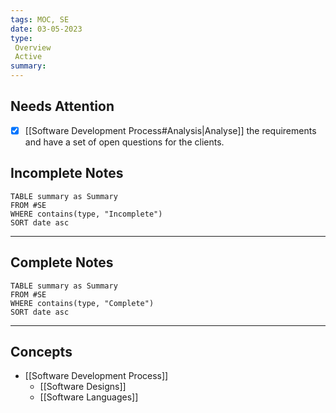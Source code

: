 ```yaml
---
tags: MOC, SE
date: 03-05-2023
type: 
 Overview
 Active
summary: 
---
```

## Needs Attention
- [x] [[Software Development Process#Analysis|Analyse]] the requirements and have a set of open questions for the clients.

## Incomplete Notes
```dataview
TABLE summary as Summary
FROM #SE 
WHERE contains(type, "Incomplete")
SORT date asc
```
---

## Complete Notes

```dataview
TABLE summary as Summary
FROM #SE 
WHERE contains(type, "Complete")
SORT date asc
```

---

## Concepts
- [[Software Development Process]]
	- [[Software Designs]]
	- [[Software Languages]]
